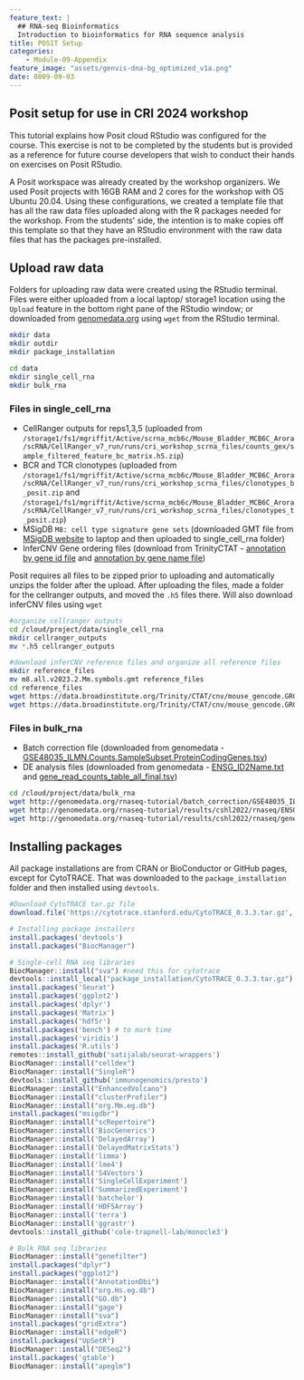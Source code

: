 ```yaml
---
feature_text: |
  ## RNA-seq Bioinformatics
  Introduction to bioinformatics for RNA sequence analysis
title: POSIT Setup
categories:
    - Module-09-Appendix
feature_image: "assets/genvis-dna-bg_optimized_v1a.png"
date: 0009-09-03
---
```


## Posit setup for use in CRI 2024 workshop

This tutorial explains how Posit cloud RStudio was configured for the course. This exercise is not to be completed by the students but is provided as a reference for future course developers that wish to conduct their hands on exercises on Posit RStudio.

A Posit workspace was already created by the workshop organizers. We used Posit projects with 16GB RAM and 2 cores for the workshop with OS Ubuntu 20.04. Using these configurations, we created a template file that has all the raw data files uploaded along with the R packages needed for the workshop. From the students' side, the intention is to make copies off this template so that they have an RStudio environment with the raw data files that has the packages pre-installed.

## Upload raw data

Folders for uploading raw data were created using the RStudio terminal. Files were either uploaded from a local laptop/ storage1 location using the `Upload` feature in the bottom right pane of the RStudio window; or downloaded from [genomedata.org](http://genomedata.org) using `wget` from the RStudio terminal. 

```bash
mkdir data
mkdir outdir
mkdir package_installation

cd data
mkdir single_cell_rna
mkdir bulk_rna
```

### Files in single_cell_rna
- CellRanger outputs for reps1,3,5 (uploaded from `/storage1/fs1/mgriffit/Active/scrna_mcb6c/Mouse_Bladder_MCB6C_Arora/scRNA/CellRanger_v7_run/runs/cri_workshop_scrna_files/counts_gex/sample_filtered_feature_bc_matrix.h5.zip`)
- BCR and TCR clonotypes (uploaded from `/storage1/fs1/mgriffit/Active/scrna_mcb6c/Mouse_Bladder_MCB6C_Arora/scRNA/CellRanger_v7_run/runs/cri_workshop_scrna_files/clonotypes_b_posit.zip` and `/storage1/fs1/mgriffit/Active/scrna_mcb6c/Mouse_Bladder_MCB6C_Arora/scRNA/CellRanger_v7_run/runs/cri_workshop_scrna_files/clonotypes_t_posit.zip`)
- MSigDB `M8: cell type signature gene sets` (downloaded GMT file from [MSigDB website](https://www.gsea-msigdb.org/gsea/msigdb/download_file.jsp?filePath=/msigdb/release/2023.2.Mm/m8.all.v2023.2.Mm.symbols.gmt) to laptop and then uploaded to single_cell_rna folder)
- InferCNV Gene ordering files (download from TrinityCTAT - [annotation by gene id file](https://data.broadinstitute.org/Trinity/CTAT/cnv/mouse_gencode.GRCm38.p6.vM25.basic.annotation.by_gene_id.infercnv_positions) and [annotation by gene name file](https://data.broadinstitute.org/Trinity/CTAT/cnv/mouse_gencode.GRCm38.p6.vM25.basic.annotation.by_gene_name.infercnv_positions))

Posit requires all files to be zipped prior to uploading and automatically unzips the folder after the upload. After uploading the files, made a folder for the cellranger outputs, and moved the `.h5` files there. Will also download inferCNV files using `wget`
```bash
#organize cellranger outputs
cd /cloud/project/data/single_cell_rna
mkdir cellranger_outputs
mv *.h5 cellranger_outputs

#download inferCNV reference files and organize all reference files
mkdir reference_files
mv m8.all.v2023.2.Mm.symbols.gmt reference_files
cd reference_files
wget https://data.broadinstitute.org/Trinity/CTAT/cnv/mouse_gencode.GRCm38.p6.vM25.basic.annotation.by_gene_id.infercnv_positions
wget https://data.broadinstitute.org/Trinity/CTAT/cnv/mouse_gencode.GRCm38.p6.vM25.basic.annotation.by_gene_name.infercnv_positions
````

### Files in bulk_rna
- Batch correction file (downloaded from genomedata - [GSE48035_ILMN.Counts.SampleSubset.ProteinCodingGenes.tsv](http://genomedata.org/rnaseq-tutorial/batch_correction/GSE48035_ILMN.Counts.SampleSubset.ProteinCodingGenes.tsv))
- DE analysis files (downloaded from genomedata - [ENSG_ID2Name.txt](http://genomedata.org/rnaseq-tutorial/results/cshl2022/rnaseq/ENSG_ID2Name.txt) and [gene_read_counts_table_all_final.tsv](http://genomedata.org/rnaseq-tutorial/results/cshl2022/rnaseq/gene_read_counts_table_all_final.tsv))

```bash
cd /cloud/project/data/bulk_rna
wget http://genomedata.org/rnaseq-tutorial/batch_correction/GSE48035_ILMN.Counts.SampleSubset.ProteinCodingGenes.tsv
wget http://genomedata.org/rnaseq-tutorial/results/cshl2022/rnaseq/ENSG_ID2Name.txt
wget http://genomedata.org/rnaseq-tutorial/results/cshl2022/rnaseq/gene_read_counts_table_all_final.tsv
```

## Installing packages

All package installations are from CRAN or BioConductor or GitHub pages, except for CytoTRACE. That was downloaded to the `package_installation` folder and then installed using `devtools`. 

```R
#Download CytoTRACE tar.gz file
download.file('https://cytotrace.stanford.edu/CytoTRACE_0.3.3.tar.gz', destfile = 'package_installation/CytoTRACE_0.3.3.tar.gz')

# Installing package installers
install.packages('devtools')
install.packages("BiocManager")

# Single-cell RNA seq libraries
BiocManager::install("sva") #need this for cytotrace
devtools::install_local("package_installation/CytoTRACE_0.3.3.tar.gz")
install.packages('Seurat')
install.packages('ggplot2')
install.packages('dplyr')
install.packages('Matrix')
install.packages('hdf5r')
install.packages('bench') # to mark time
install.packages('viridis')
install.packages('R.utils')
remotes::install_github('satijalab/seurat-wrappers')
BiocManager::install("celldex")
BiocManager::install("SingleR")
devtools::install_github('immunogenomics/presto')
BiocManager::install("EnhancedVolcano")
BiocManager::install("clusterProfiler")
BiocManager::install("org.Mm.eg.db")
install.packages("msigdbr")
BiocManager::install("scRepertoire")
BiocManager::install('BiocGenerics')
BiocManager::install('DelayedArray')
BiocManager::install('DelayedMatrixStats')
BiocManager::install('limma')
BiocManager::install('lme4')
BiocManager::install('S4Vectors')
BiocManager::install('SingleCellExperiment')
BiocManager::install('SummarizedExperiment')
BiocManager::install('batchelor')
BiocManager::install('HDF5Array')
BiocManager::install('terra')
BiocManager::install('ggrastr')
devtools::install_github('cole-trapnell-lab/monocle3')

# Bulk RNA seq libraries
BiocManager::install("genefilter")
install.packages("dplyr")
install.packages("ggplot2")
BiocManager::install("AnnotationDbi")
BiocManager::install("org.Hs.eg.db")
BiocManager::install("GO.db")
BiocManager::install("gage")
BiocManager::install("sva")
install.packages("gridExtra")
BiocManager::install("edgeR")
install.packages("UpSetR")
BiocManager::install("DESeq2")
install.packages('gtable')
BiocManager::install("apeglm")

```









